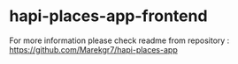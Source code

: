 # hapi-places-app-frontend
For more information please check readme from repository : https://github.com/Marekgr7/hapi-places-app
